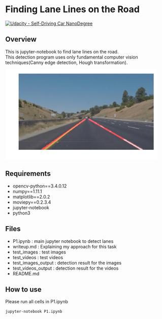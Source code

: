 # **Finding Lane Lines on the Road** 
[![Udacity - Self-Driving Car NanoDegree](https://s3.amazonaws.com/udacity-sdc/github/shield-carnd.svg)](http://www.udacity.com/drive)

Overview
---
This is jupyter-notebook to find lane lines on the road.  
This detection program uses only fundamental computer vision techniques(Canny edge detection, Hough transformation).

<img src="img/overlay.png" width="480"  />

Requirements
---
- opencv-python==3.4.0.12
- numpy==1.11.1
- matplotlib==2.0.2
- moviepy==0.2.3.4
- jupyter-notebook
- python3

Files
---
- P1.ipynb : main jupyter notebook to detect lanes
- writeup.md : Explaining my approach for this task
- test_images : test images
- test_videos : test videos
- test_images_output : detection result for the images
- test_videos_output : detection result for the videos
- README.md


How to use
---
Please run all cells in P1.ipynb

```
jupyter-notebook P1.ipynb
```

